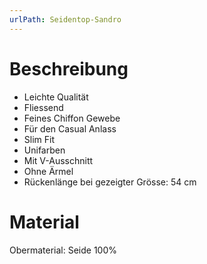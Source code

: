 ```yaml
---
urlPath: Seidentop-Sandro
---
```

# Beschreibung
- Leichte Qualität
- Fliessend
- Feines Chiffon Gewebe
- Für den Casual Anlass
- Slim Fit
- Unifarben
- Mit V-Ausschnitt
- Ohne Ärmel
- Rückenlänge bei gezeigter Grösse: 54 cm

# Material
Obermaterial: Seide 100%

